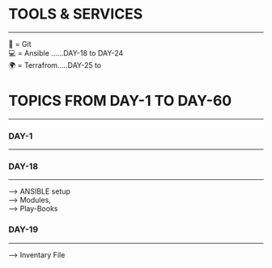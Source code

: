 #     TOOLS & SERVICES 
*************************
🧠 = Git <br>
💻 = Ansible ......DAY-18  to   DAY-24 <br>
🌍 = Terrafrom.....DAY-25  to 
#  TOPICS FROM DAY-1   TO  DAY-60 
*************************************

  ### DAY-1
  ______________
  
  ### DAY-18
  _____________
--> ANSIBLE setup <br>
--> Modules,<br>
--> Play-Books<br>

### DAY-19
_________________
--> Inventary File <br>
